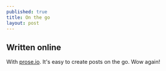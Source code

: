 ```yaml
---
published: true
title: On the go
layout: post
---
```



## Written online

With [prose.io](http://prose.io). It's easy to create posts on the go. Wow again!
